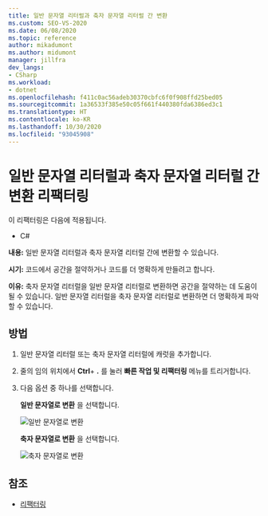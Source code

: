 ```yaml
---
title: 일반 문자열 리터럴과 축자 문자열 리터럴 간 변환
ms.custom: SEO-VS-2020
ms.date: 06/08/2020
ms.topic: reference
author: mikadumont
ms.author: midumont
manager: jillfra
dev_langs:
- CSharp
ms.workload:
- dotnet
ms.openlocfilehash: f411c0ac56adeb30370cbfc6f0f908ffd25bed05
ms.sourcegitcommit: 1a36533f385e50c05f661f440380fda6386ed3c1
ms.translationtype: HT
ms.contentlocale: ko-KR
ms.lasthandoff: 10/30/2020
ms.locfileid: "93045908"
---
```

# <a name="convert-between-regular-string-and-verbatim-string-literals-refactoring"></a>일반 문자열 리터럴과 축자 문자열 리터럴 간 변환 리팩터링

이 리팩터링은 다음에 적용됩니다.

- C#

**내용:** 일반 문자열 리터럴과 축자 문자열 리터럴 간에 변환할 수 있습니다.

**시기:** 코드에서 공간을 절약하거나 코드를 더 명확하게 만들려고 합니다.

**이유:** 축자 문자열 리터럴을 일반 문자열 리터럴로 변환하면 공간을 절약하는 데 도움이 될 수 있습니다. 일반 문자열 리터럴을 축자 문자열 리터럴로 변환하면 더 명확하게 파악할 수 있습니다.

## <a name="how-to"></a>방법

1. 일반 문자열 리터럴 또는 축자 문자열 리터럴에 캐럿을 추가합니다.

2. 줄의 임의 위치에서 **Ctrl**+ **.** 를 눌러 **빠른 작업 및 리팩터링** 메뉴를 트리거합니다.

3. 다음 옵션 중 하나를 선택합니다.

    **일반 문자열로 변환** 을 선택합니다.

    ![일반 문자열로 변환](media/convert-to-regular-string.png)

    **축자 문자열로 변환** 을 선택합니다.

    ![축자 문자열로 변환](media/convert-to-verbatim-string.png)

## <a name="see-also"></a>참조

- [리팩터링](../refactoring-in-visual-studio.md)
